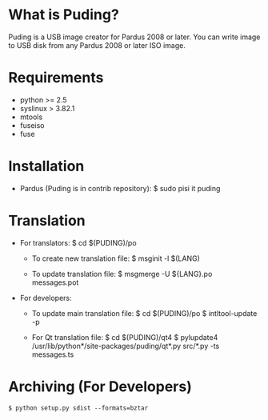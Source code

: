 # What is Puding?
Puding is a USB image creator for Pardus 2008 or later. You can write image to USB disk from any Pardus 2008 or later ISO image.

# Requirements
+ python >= 2.5
+ syslinux > 3.82.1
+ mtools
+ fuseiso
+ fuse

# Installation
+ Pardus (Puding is in contrib repository):
    $ sudo pisi it puding

# Translation
+ For translators:
    $ cd $(PUDING)/po
    - To create new translation file:
        $ msginit -l $(LANG)

    - To update translation file:
        $ msgmerge -U ${LANG}.po messages.pot

+ For developers:
    - To update main translation file:
        $ cd $(PUDING)/po
        $ intltool-update -p

    - For Qt translation file:
        $ cd $(PUDING)/qt4
        $ pylupdate4 /usr/lib/python*/site-packages/puding/qt*.py src/*.py -ts messages.ts

# Archiving (For Developers)
    $ python setup.py sdist --formats=bztar
